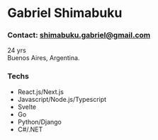 # Gabriel Shimabuku

### Contact: shimabuku.gabriel@gmail.com
24 yrs  
Buenos Aires, Argentina.  


### Techs
- React.js/Next.js
- Javascript/Node.js/Typescript
- Svelte
- Go
- Python/Django
- C#/.NET

<!--
**byga12/byga12** is a ✨ _special_ ✨ repository because its `README.md` (this file) appears on your GitHub profile.
-->

